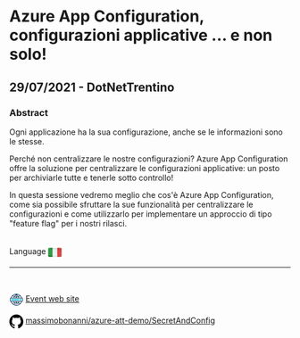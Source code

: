 # Azure App Configuration, configurazioni applicative ... e non solo!
## 29/07/2021 - DotNetTrentino
### Abstract
Ogni applicazione ha la sua configurazione, anche se le informazioni sono le stesse. 

Perché non centralizzare le nostre configurazioni? Azure App Configuration offre la soluzione per centralizzare le configurazioni applicative: un posto per archiviarle tutte e tenerle sotto controllo! 

In questa sessione vedremo meglio che cos'è Azure App Configuration, come sia possibile sfruttare la sue funzionalità per centralizzare le configurazioni e come utilizzarlo per implementare un approccio di tipo "feature flag" per i nostri rilasci.

<br/>
Language <img width="25" src="https://raw.githubusercontent.com/massimobonanni/massimobonanni/master/images/flagitaly.svg" style="vertical-align:middle">

<br/>

---

<br/>
<p>
<img width="25" src="https://raw.githubusercontent.com/massimobonanni/massimobonanni/master/images/eventwebsite.svg" style="vertical-align:middle"> 
<a href="https://www.eventbrite.it/e/biglietti-azure-app-configuration-configurazioni-applicative-e-non-solo-thecmmbay-164280626777#tickets">Event web site</a>
</p>

<p>
<img width="25" src="https://raw.githubusercontent.com/massimobonanni/massimobonanni/master/images/github.svg" style="vertical-align:middle"> 
<a href="https://github.com/massimobonanni/azure-att-demo/tree/master/SecretAndConfig" target="_blank">massimobonanni/azure-att-demo/SecretAndConfig</a>
</p>

